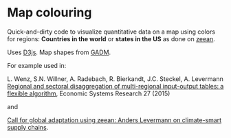 # Map colouring
Quick-and-dirty code to visualize quantitative data on a map using colors for regions: **Countries in the world** or **states in the US** as done on [zeean](http://zeean.net/visualization).

Uses [D3js](http://d3js.org). Map shapes from [GADM](http://gadm.org).

For example used in:

L. Wenz, S.N. Willner, A. Radebach, R. Bierkandt, J.C. Steckel, A. Levermann  
[Regional and sectoral disaggregation of multi-regional input-output tables: a flexible algorithm](http://dx.doi.org/10.1080/09535314.2014.987731), Economic Systems Research 27 (2015)

and

[Call for global adaptation using zeean: Anders Levermann on climate-smart supply chains](http://www.nature.com/news/climate-economics-make-supply-chains-climate-smart-1.14636).